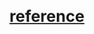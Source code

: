 # [reference](https://medium.com/avmconsulting-blog/creating-efs-file-system-and-mount-targets-using-terraform-6f8890201b13)